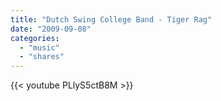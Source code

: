 ```yaml
---
title: "Dutch Swing College Band - Tiger Rag"
date: "2009-09-08"
categories:
  - "music"
  - "shares"
---
```


{{< youtube PLlyS5ctB8M >}}
